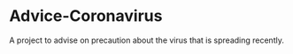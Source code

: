 # Advice-Coronavirus
 A project to advise on precaution about the virus that is spreading recently.
